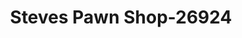 ---
f_zip-code: 42134
f_state-code: KY
title: Steves Pawn Shop-26924
f_phone: 270-586-0631
f_city-only: Franklin
f_address: 6103 Nashville Rd Franklin
f_location-unique-id: '26924'
slug: steves-pawn-shop-26924
updated-on: '2024-05-30T13:46:58.046Z'
created-on: '2024-05-30T13:36:59.803Z'
published-on: '2024-05-30T13:54:32.469Z'
f_city-state: cms/city/franklin-ky.md
f_company: cms/company/steves-pawn-shop.md
f_state: cms/state/kentucky.md
layout: '[payday-loan].html'
tags: payday-loan
---